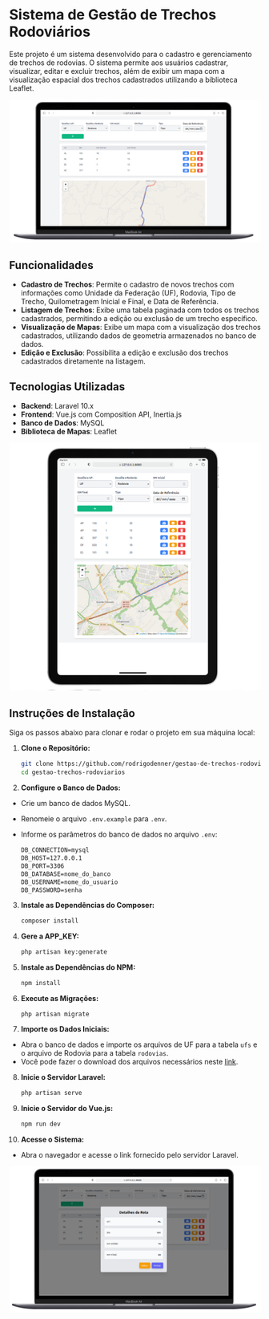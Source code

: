 
# Sistema de Gestão de Trechos Rodoviários

Este projeto é um sistema desenvolvido para o cadastro e gerenciamento de trechos de rodovias. O sistema permite aos usuários cadastrar, visualizar, editar e excluir trechos, além de exibir um mapa com a visualização espacial dos trechos cadastrados utilizando a biblioteca Leaflet.

<img src="home_image.png">

## Funcionalidades

- **Cadastro de Trechos**: Permite o cadastro de novos trechos com informações como Unidade da Federação (UF), Rodovia, Tipo de Trecho, Quilometragem Inicial e Final, e Data de Referência.
- **Listagem de Trechos**: Exibe uma tabela paginada com todos os trechos cadastrados, permitindo a edição ou exclusão de um trecho específico.
- **Visualização de Mapas**: Exibe um mapa com a visualização dos trechos cadastrados, utilizando dados de geometria armazenados no banco de dados.
- **Edição e Exclusão**: Possibilita a edição e exclusão dos trechos cadastrados diretamente na listagem.

## Tecnologias Utilizadas

- **Backend**: Laravel 10.x
- **Frontend**: Vue.js com Composition API, Inertia.js
- **Banco de Dados**: MySQL
- **Biblioteca de Mapas**: Leaflet

<img src="home_image_3.png">

## Instruções de Instalação

Siga os passos abaixo para clonar e rodar o projeto em sua máquina local:

1. **Clone o Repositório:**

   ```bash
   git clone https://github.com/rodrigodenner/gestao-de-trechos-rodoviarios.git
   cd gestao-trechos-rodoviarios
   ```

2. **Configure o Banco de Dados:**

  - Crie um banco de dados MySQL.
  - Renomeie o arquivo `.env.example` para `.env`.
  - Informe os parâmetros do banco de dados no arquivo `.env`:

    ```
    DB_CONNECTION=mysql
    DB_HOST=127.0.0.1
    DB_PORT=3306
    DB_DATABASE=nome_do_banco
    DB_USERNAME=nome_do_usuario
    DB_PASSWORD=senha
    ```

3. **Instale as Dependências do Composer:**

   ```bash
   composer install
   ```

4. **Gere a APP_KEY:**

   ```bash
   php artisan key:generate
   ```

5. **Instale as Dependências do NPM:**

   ```bash
   npm install
   ```

6. **Execute as Migrações:**

   ```bash
   php artisan migrate
   ```

7. **Importe os Dados Iniciais:**

  - Abra o banco de dados e importe os arquivos de UF para a tabela `ufs` e o arquivo de Rodovia para a tabela `rodovias`.
  - Você pode fazer o download dos arquivos necessários neste [link](https://drive.google.com/drive/folders/1wmtK7Y6xoLY0CPD0HmxI2ZNLP-Y_RUZX?usp=sharing).

8. **Inicie o Servidor Laravel:**

   ```bash
   php artisan serve
   ```

9. **Inicie o Servidor do Vue.js:**

   ```bash
   npm run dev
   ```

10. **Acesse o Sistema:**

  - Abra o navegador e acesse o link fornecido pelo servidor Laravel.

<img src="home_image_2.png">


